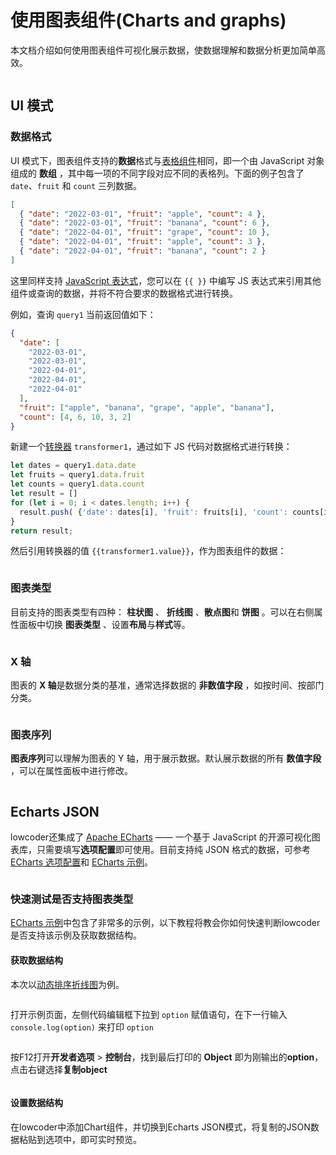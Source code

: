 # 使用图表组件(Charts and graphs)
本文档介绍如何使用图表组件可视化展示数据，使数据理解和数据分析更加简单高效。

<figure><img src="../../.gitbook/assets/charts-and-graphs-1.gif" alt=""><figcaption></figcaption></figure>

## UI 模式

### 数据格式

UI 模式下，图表组件支持的**数据**格式与[表格组件](../component-guides/using-table)相同，即一个由 JavaScript 对象组成的 **数组** ，其中每一项的不同字段对应不同的表格列。下面的例子包含了 `date`、`fruit` 和 `count` 三列数据。

```json
[
  { "date": "2022-03-01", "fruit": "apple", "count": 4 },
  { "date": "2022-03-01", "fruit": "banana", "count": 6 },
  { "date": "2022-04-01", "fruit": "grape", "count": 10 },
  { "date": "2022-04-01", "fruit": "apple", "count": 3 },
  { "date": "2022-04-01", "fruit": "banana", "count": 2 }
]
```

这里同样支持 [JavaScript 表达式](../write-javascript/javascript-query.md)，您可以在 `{{ }}` 中编写 JS 表达式来引用其他组件或查询的数据，并将不符合要求的数据格式进行转换。

例如，查询 `query1` 当前返回值如下：

```json
{
  "date": [
    "2022-03-01",
    "2022-03-01",
    "2022-04-01",
    "2022-04-01",
    "2022-04-01"
  ],
  "fruit": ["apple", "banana", "grape", "apple", "banana"],
  "count": [4, 6, 10, 3, 2]
}
```

新建一个[转换器](../write-javascript/transformers.md) `transformer1`，通过如下 JS 代码对数据格式进行转换：

```javascript
let dates = query1.data.date
let fruits = query1.data.fruit
let counts = query1.data.count
let result = []
for (let i = 0; i < dates.length; i++) {
  result.push( {'date': dates[i], 'fruit': fruits[i], 'count': counts[i]} )
}
return result;
```

然后引用转换器的值 `{{transformer1.value}}`，作为图表组件的数据：

<figure><img src="../../.gitbook/assets/7.png" alt=""><figcaption></figcaption></figure>

### 图表类型

目前支持的图表类型有四种： **柱状图** 、 **折线图** 、**散点图**和 **饼图** 。可以在右侧属性面板中切换 **图表类型** 、设置**布局**与**样式**等。

<figure><img src="../../.gitbook/assets/8.png" alt=""><figcaption></figcaption></figure>

### X 轴

图表的 **X 轴**是数据分类的基准，通常选择数据的 **非数值字段** ，如按时间、按部门分类。

<figure><img src="../../.gitbook/assets/9.png" alt=""><figcaption></figcaption></figure>

### 图表序列

**图表序列**可以理解为图表的 Y 轴，用于展示数据。默认展示数据的所有 **数值字段** ，可以在属性面板中进行修改。

<figure><img src="../../.gitbook/assets/10.png" alt=""><figcaption></figcaption></figure>

## Echarts JSON

lowcoder还集成了 [Apache ECharts](https://echarts.apache.org/zh/index.html) —— 一个基于 JavaScript 的开源可视化图表库，只需要填写**选项配置**即可使用。目前支持纯 JSON 格式的数据，可参考 [ECharts 选项配置](https://echarts.apache.org/zh/option.html)和 [ECharts 示例](https://echarts.apache.org/examples/zh/index.html)。

<figure><img src="../../.gitbook/assets/1.gif" alt=""><figcaption></figcaption></figure>

### 快速测试是否支持图表类型

[ECharts 示例](https://echarts.apache.org/examples/zh/index.html)中包含了非常多的示例，以下教程将教会你如何快速判断lowcoder是否支持该示例及获取数据结构。

#### 获取数据结构

本次以[动态排序折线图](https://echarts.apache.org/examples/zh/editor.html?c=line-race)为例。

<figure><img src="../../.gitbook/assets/2.gif" alt=""><figcaption></figcaption></figure>

打开示例页面，左侧代码编辑框下拉到 `option` 赋值语句，在下一行输入 `console.log(option)` 来打印 `option`

<figure><img src="../../.gitbook/assets/11.png" alt=""><figcaption></figcaption></figure>

按F12打开**开发者选项** > **控制台**，找到最后打印的 **Object** 即为刚输出的**option**，点击右键选择**复制object**

<figure><img src="../../.gitbook/assets/12.png" alt=""><figcaption></figcaption></figure>

#### 设置数据结构

在lowcoder中添加Chart组件，并切换到Echarts JSON模式，将复制的JSON数据粘贴到选项中，即可实时预览。

<figure><img src="../../.gitbook/assets/13.png" alt=""><figcaption></figcaption></figure>